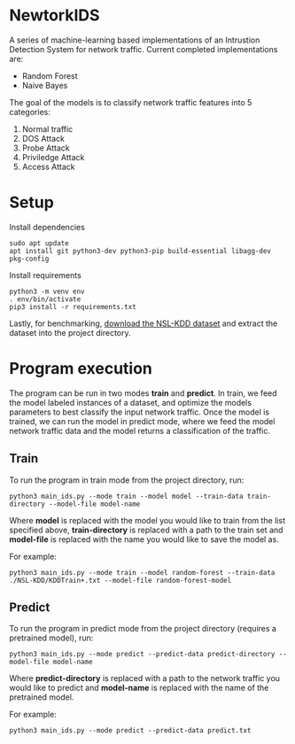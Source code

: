 # NewtorkIDS
A series of machine-learning based implementations of an Intrustion Detection System for network traffic. Current completed implementations are:
- Random Forest
- Naive Bayes

The goal of the models is to classify network traffic features into 5 categories:
1. Normal traffic
2. DOS Attack
3. Probe Attack
4. Priviledge Attack
5. Access Attack

# Setup
Install dependencies
```
sudo apt update
apt install git python3-dev python3-pip build-essential libagg-dev pkg-config
```
Install requirements
```
python3 -m venv env
. env/bin/activate
pip3 install -r requirements.txt
```
Lastly, for benchmarking, [download the NSL-KDD dataset](https://www.unb.ca/cic/datasets/nsl.html) and extract the dataset into the project directory.

# Program execution
The program can be run in two modes **train** and **predict**. In train, we feed the model labeled instances of a dataset, and optimize the models parameters to best classify the input network traffic. Once the model is trained, we can run the model in predict mode, where we feed the model network traffic data and the model returns a classification of the traffic. 

## Train
To run the program in train mode from the project directory, run:
```
python3 main_ids.py --mode train --model model --train-data train-directory --model-file model-name
```
Where **model** is replaced with the model you would like to train from the list specified above, **train-directory** is replaced with a path to the train set and **model-file** is replaced with the name you would like to save the model as.

For example:
```
python3 main_ids.py --mode train --model random-forest --train-data ./NSL-KDD/KDDTrain+.txt --model-file random-forest-model
```

## Predict
To run the program in predict mode from the project directory (requires a pretrained model), run:
```
python3 main_ids.py --mode predict --predict-data predict-directory --model-file model-name 
```

Where **predict-directory** is replaced with a path to the network traffic you would like to predict and **model-name** is replaced with the name of the pretrained model.

For example:
```
python3 main_ids.py --mode predict --predict-data predict.txt
```
